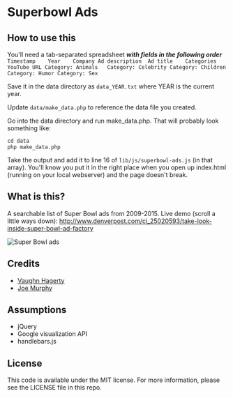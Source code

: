 # Superbowl Ads

## How to use this
You'll need a tab-separated spreadsheet ***with fields in the following order***
```Timestamp	Year	Company	Ad description	Ad title	Categories	YouTube URL	Category: Animals	Category: Celebrity	Category: Children	Category: Humor	Category: Sex```

Save it in the data directory as `data_YEAR.txt` where YEAR is the current year.

Update `data/make_data.php` to reference the data file you created.

Go into the data directory and run make_data.php. That will probably look something like:
```
cd data
php make_data.php
```

Take the output and add it to line 16 of `lib/js/superbowl-ads.js` (in that array). You'll know you put it in the right place when you open up index.html (running on your local webserver) and the page doesn't break.

## What is this?

A searchable list of Super Bowl ads from 2009-2015.
Live demo (scroll a little ways down): 
http://www.denverpost.com/ci_25020593/take-look-inside-super-bowl-ad-factory

![Super Bowl ads](screenshots/sbads.png)

## Credits

* [Vaughn Hagerty](https://github.com/vhagerty)
* [Joe Murphy](https://github.com/freejoe76)

## Assumptions

* jQuery
* Google visualization API
* handlebars.js


## License

This code is available under the MIT license. For more information, please see the LICENSE file in this repo.

